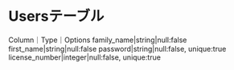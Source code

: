 # Usersテーブル
Column｜Type｜Options
family_name|string|null:false
first_name|string|null:false
password|string|null:false, unique:true
license_number|integer|null:false, unique:true
